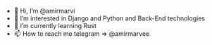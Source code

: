 - 👋 Hi, I’m @amirmarvi
- 👀 I’m interested in Django and Python and Back-End technologies
- 🌱 I’m currently learning Rust
- 📫 How to reach me telegram => @amirmarvee

<!---
amirmarvi/amirmarvi is a ✨ special ✨ repository because its `README.md` (this file) appears on your GitHub profile.
You can click the Preview link to take a look at your changes.
--->
